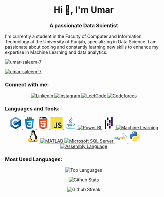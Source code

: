 <h1 align="center">Hi 👋, I'm Umar</h1>
<h3 align="center">A passionate Data Scientist</h3>

I'm currently a student in the Faculty of Computer and Information Technology at the University of Punjab, specializing in Data Science. I am passionate about coding and constantly learning new skills to enhance my expertise in Machine Learning and data analytics.

<p align="left"> <img src="https://komarev.com/ghpvc/?username=umar-saleem-7&label=Profile%20views&color=0e75b6&style=flat" alt="umar-saleem-7" /> </p>

<p align="left"> <a href="https://github.com/ryo-ma/github-profile-trophy"><img src="https://github-profile-trophy.vercel.app/?username=umar-saleem-7" alt="umar-saleem-7" /></a> </p>
<h3 align="left">Connect with me:</h3>
<p align="center">
  <a href="https://linkedin.com/in/umar-saleem-1a521325b" target="_blank">
    <img src="https://img.icons8.com/color/48/000000/linkedin.png" alt="LinkedIn" width="40" height="40"/>
  </a>
  <a href="https://www.instagram.com/umarsaleem816?igsh=ZjYyZjAycWl6OXk4" target="_blank">
    <img src="https://img.icons8.com/color/48/000000/instagram-new.png" alt="Instagram" width="40" height="40"/>
  </a>
  <a href="https://leetcode.com/u/Umar__Saleem/" target="_blank">
    <img src="https://assets.leetcode.com/static_assets/public/icons/favicon.ico" alt="LeetCode" width="40" height="40"/>
  </a>
  <a href="https://codeforces.com/profile/umar__saleem" target="blank"><img src="https://raw.githubusercontent.com/rahuldkjain/github-profile-readme-generator/master/src/images/icons/Social/codeforces.svg" alt="Codeforces" height="40" width="40" />
  </a>
</p>

<h3 align="left">Languages and Tools:</h3>
<p align="center">
  <a href="https://www.cprogramming.com/" target="_blank" rel="noreferrer"> <img src="https://raw.githubusercontent.com/devicons/devicon/master/icons/c/c-original.svg" alt="c" width="40" height="40"/> </a> 
  <a href="https://www.w3schools.com/css/" target="_blank">
    <img src="https://raw.githubusercontent.com/devicons/devicon/master/icons/css3/css3-original-wordmark.svg" alt="CSS3" width="40" height="40"/>
  </a>
  <a href="https://www.w3.org/html/" target="_blank">
    <img src="https://raw.githubusercontent.com/devicons/devicon/master/icons/html5/html5-original-wordmark.svg" alt="HTML5" width="40" height="40"/>
  </a>
  <a href="https://developer.mozilla.org/en-US/docs/Web/JavaScript" target="_blank">
    <img src="https://raw.githubusercontent.com/devicons/devicon/master/icons/javascript/javascript-original.svg" alt="JavaScript" width="40" height="40"/>
  </a>
  <a href="https://www.java.com/" target="_blank" rel="noreferrer">
  <img src="https://raw.githubusercontent.com/devicons/devicon/master/icons/java/java-original.svg" alt="Java" width="40" height="40"/>
</a>
<a href="https://powerbi.microsoft.com/" target="_blank" rel="noreferrer">
  <img src="https://upload.wikimedia.org/wikipedia/commons/c/cf/New_Power_BI_Logo.svg" alt="Power BI" width="40" height="40"/>
</a>
<a href="https://pandas.pydata.org/" target="_blank" rel="noreferrer">
  <img src="https://raw.githubusercontent.com/devicons/devicon/master/icons/pandas/pandas-original.svg" alt="Pandas" width="40" height="40"/>
</a>
<a href="https://en.wikipedia.org/wiki/Machine_learning" target="_blank" rel="noreferrer">
  <img src="https://img.icons8.com/color/48/artificial-intelligence.png" alt="Machine Learning" width="40" height="40"/>
</a>
  <a href="https://www.linux.org/" target="_blank">
    <img src="https://raw.githubusercontent.com/devicons/devicon/master/icons/linux/linux-original.svg" alt="Linux" width="40" height="40"/>
  </a>
  <a href="https://www.mathworks.com/" target="_blank">
    <img src="https://upload.wikimedia.org/wikipedia/commons/2/21/Matlab_Logo.png" alt="MATLAB" width="40" height="40"/>
  </a>
  <a href="https://www.microsoft.com/en-us/sql-server" target="_blank">
    <img src="https://www.svgrepo.com/show/303229/microsoft-sql-server-logo.svg" alt="Microsoft SQL Server" width="40" height="40"/>
  </a>
  <a href="https://www.mysql.com/" target="_blank">
    <img src="https://raw.githubusercontent.com/devicons/devicon/master/icons/mysql/mysql-original-wordmark.svg" alt="MySQL" width="40" height="40"/>
  </a>
  <a href="https://www.python.org" target="_blank">
    <img src="https://raw.githubusercontent.com/devicons/devicon/master/icons/python/python-original.svg" alt="Python" width="40" height="40"/>
  </a>
  <a href="https://en.wikipedia.org/wiki/Assembly_language" target="_blank" rel="noreferrer">
  <img src="https://img.icons8.com/external-flat-juicy-fish/60/000000/external-cpu-coding-and-development-flat-flat-juicy-fish.png" alt="Assembly Language" width="40" height="40"/>
</a>

</p>

<h3 align="left">Most Used Languages:</h3>
<p align="center">
  <img src="https://github-readme-stats.vercel.app/api/top-langs?username=umar-saleem-7&show_icons=true&locale=en&layout=compact" alt="Top Languages" />
</p>

<p align="center">
  <img src="https://github-readme-stats.vercel.app/api?username=umar-saleem-7&show_icons=true&locale=en" alt="Github Stats" />
</p>

<p align="center">
  <img src="https://streak-stats.demolab.com?user=umar-saleem-7&theme=light_border=true&date_format=M%20j%5B%2C%20Y%5D" alt="Github Streak" />
</p>
